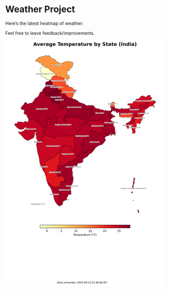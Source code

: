 # Weather Project

Here’s the latest heatmap of weather:

Feel free to leave feedback/improvements.

![India Heatmap](docs/assets/india_heatmap.png?v=C72142)
